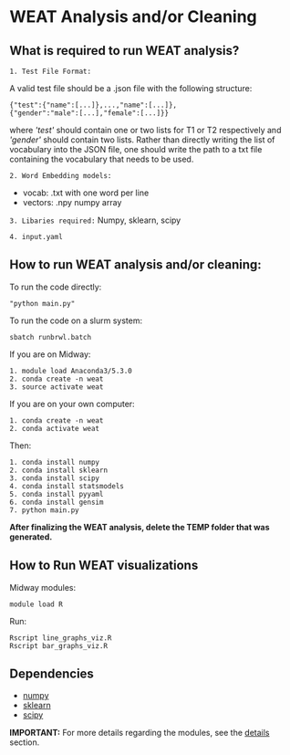 # WEAT Analysis and/or Cleaning

## What is required to run WEAT analysis?

`1. Test File Format:`

A valid test file should be a .json file with the following structure:
  ```
{"test":{"name":[...]},...,"name":[...]},
{"gender":"male":[...],"female":[...]}}
  ```
where *'test'* should contain one or two lists for T1 or T2 respectively and *'gender'* should contain two lists. Rather than directly writing the list of vocabulary into the JSON file, one should write the path to a txt file containing the vocabulary that needs to be used.

`2. Word Embedding models:`
* vocab: .txt with one word per line
* vectors: .npy numpy array

`3. Libaries required:` Numpy, sklearn, scipy

`4. input.yaml` 


## How to run WEAT analysis and/or cleaning:

To run the code directly:
  ```
  "python main.py"
  ```
  
To run the code on a slurm system:
  ```	
  sbatch runbrwl.batch
  ```
  
If you are on Midway:
  ```
  1. module load Anaconda3/5.3.0
  2. conda create -n weat
  3. source activate weat
  ```	
  
If you are on your own computer:
  ```
  1. conda create -n weat
  2. conda activate weat
  ```
  
Then:
  ```
  1. conda install numpy
  2. conda install sklearn
  3. conda install scipy
  4. conda install statsmodels
  5. conda install pyyaml
  6. conda install gensim
  7. python main.py
  ```

**After finalizing the WEAT analysis, delete the TEMP folder that was generated.**

## How to Run WEAT visualizations

Midway modules:
  ```
  module load R
  ```  

Run:
  ```
  Rscript line_graphs_viz.R
  Rscript bar_graphs_viz.R
  ```	

## Dependencies
- [numpy](https://numpy.org/)
- [sklearn](https://scikit-learn.org/)
- [scipy](https://www.scipy.org)

**IMPORTANT:** For more details regarding the modules, see the [details](https://github.com/miielab/miienlp/blob/main/documentation/developer_documentation/weat.md) section.
